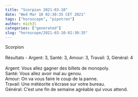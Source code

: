 ```yaml
---
title: "Scorpion 2021-03-10"
date: "Wed Mar 10 02:30:35 CET 2021"
tags: ["horoscope", "pipotron"]
author: m1ch3l
categories: ["generated"]
slug: "horoscope/2021-03-10-02:30:35"
---
```


Scorpion<br>
<br>
Résultats - Argent: 3, Santé: 3, Amour: 3, Travail: 3, Général: 4<br>
<br>
Argent:  Vous allez gagner des billets de monopoly. <br>
Santé:   Vous allez avoir mal au genou. <br>
Amour:   On va vous faire le coup de la panne. <br>
Travail: Une météorite s’écrase sur votre bureau. <br>
Général: C’est une fin de semaine agréable qui vous attend.<br>
